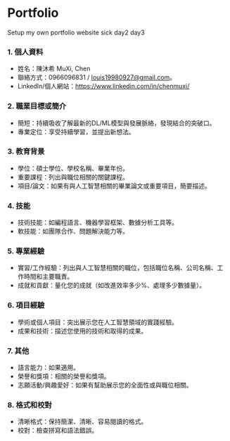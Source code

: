 # Portfolio
Setup my own portfolio website
sick day2 day3

### 1. 個人資料
* 姓名：陳沐希 MuXi, Chen
* 聯絡方式：0966096831 / louis19980927@gmail.com。
* LinkedIn/個人網站：https://www.linkedin.com/in/chenmuxi/
### 2. 職業目標或簡介
* 簡短：持續吸收了解最新的DL/ML模型與發展脈絡，發現結合的突破口。
* 專業定位：享受持續學習，並提出新想法。
### 3. 教育背景
* 學位：碩士學位、學校名稱、畢業年份。
* 重要課程：列出與職位相關的關鍵課程。
* 項目/論文：如果有與人工智慧相關的畢業論文或重要項目，簡要描述。
### 4. 技能
* 技術技能：如編程語言、機器學習框架、數據分析工具等。
* 軟技能：如團隊合作、問題解決能力等。
### 5. 專業經驗
* 實習/工作經驗：列出與人工智慧相關的職位，包括職位名稱、公司名稱、工作時間和主要職責。
* 成就和貢獻：量化您的成就（如改進效率多少%、處理多少數據量）。


### 6. 項目經驗
* 學術或個人項目：突出展示您在人工智慧領域的實踐經驗。
* 成果和技術：描述您使用的技術和取得的成果。
### 7. 其他
* 語言能力：如果適用。
* 榮譽和獎項：相關的榮譽和獎項。
* 志願活動/興趣愛好：如果有幫助展示您的全面性或與職位相關。
### 8. 格式和校對
* 清晰格式：保持簡潔、清晰、容易閱讀的格式。
* 校對：檢查拼寫和語法錯誤。
